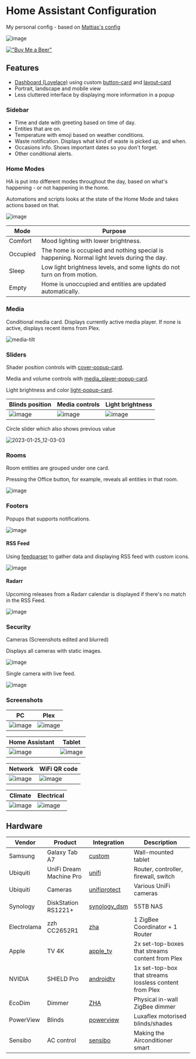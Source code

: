 # Home Assistant Configuration
My personal config - based on [Mattias's config](https://github.com/matt8707/hass-config)


![image](https://user-images.githubusercontent.com/93126880/203490436-2ed45a66-965b-4289-9b4a-26de1685903d.png)

[!["Buy Me a Beer"](https://www.buymeacoffee.com/assets/img/custom_images/yellow_img.png)](https://www.buymeacoffee.com/sagaland93)

## Features

* [Dashboard (Lovelace)](https://www.home-assistant.io/lovelace/) using custom [button-card](https://github.com/custom-cards/button-card) and [layout-card](https://github.com/thomasloven/lovelace-layout-card)
* Portrait, landscape and mobile view
* Less cluttered interface by displaying more information in a popup

### Sidebar

* Time and date with greeting based on time of day.
* Entities that are on.
* Temperature with emoji based on weather conditions.
* Waste notification. Displays what kind of waste is picked up, and when.
* Occasions info. Shows important dates so you don't forget.
* Other conditional alerts.

### Home Modes

HA is put into different modes throughout the day, based on what's happening - or not happening in the home.

Automations and scripts looks at the state of the Home Mode and takes actions based on that.

![image](https://user-images.githubusercontent.com/93126880/203490547-8f40a480-aaac-48d8-bfe5-6a2f7b0563b2.png)

Mode | Purpose
--- | ---
Comfort | Mood lighting with lower brightness.
Occupied | The home is occupied and nothing special is happening. Normal light levels during the day.
Sleep | Low light brightness levels, and some lights do not turn on from motion.
Empty | Home is unoccupied and entities are updated automatically.


### Media

Conditional media card. Displays currently active media player. If none is active, displays recent items from Plex.

![media-tilt](https://user-images.githubusercontent.com/93126880/187746806-00f313c0-fbc9-4904-882f-1ecf25f144b7.gif)


### Sliders

Shader position controls with [cover-popup-card](https://github.com/DBuit/cover-popup-card).

Media and volume controls with [media_player-popup-card](https://github.com/DBuit/media_player-popup-card).

Light brightness and color [light-popup-card](https://github.com/DBuit/light-popup-card).



| Blinds position | Media controls | Light brightness |
| --- | --- | --- |
| ![image](https://user-images.githubusercontent.com/93126880/204550984-306a3894-c852-439b-ad6f-56b16b64ca17.png) | ![image](https://user-images.githubusercontent.com/93126880/187842555-1fc1cdb0-3374-4ee3-afb8-d8e616404404.png) | ![image](https://user-images.githubusercontent.com/93126880/204550834-c943a0fb-70cc-4d98-8d81-bb3679fa7887.png) |


Circle slider which also shows previous value

![2023-01-25_12-03-03](https://user-images.githubusercontent.com/93126880/214547461-44479bc2-6b9e-405e-99cf-880ed61a9e4a.gif)



### Rooms

Room entities are grouped under one card.

Pressing the Office button, for example, reveals all entities in that room.

![image](https://user-images.githubusercontent.com/93126880/202784390-46e0f1df-f8a6-4474-a3e9-265d5dbb2f72.png)



### Footers

Popups that supports notifications.

![image](https://user-images.githubusercontent.com/93126880/187744558-fc281be5-af49-4433-976f-ce3af5bd7b0d.png)

#### RSS Feed

Using [feedparser](https://github.com/custom-components/feedparser) to gather data and displaying RSS feed with custom icons.

![image](https://user-images.githubusercontent.com/93126880/204553130-9de404bd-6636-4549-9709-ee061a96ac73.png)

#### Radarr

Upcoming releases from a Radarr calendar is displayed if there's no match in the RSS Feed.

![image](https://user-images.githubusercontent.com/93126880/214549632-9c0178a7-8914-41b8-8e0a-03351034a9ef.png)



### Security

Cameras (Screenshots edited and blurred)

Displays all cameras with static images.

![image](https://user-images.githubusercontent.com/93126880/187852782-e32aeb7b-368b-4520-97f1-9728dc9a2a42.png)

Single camera with live feed.

![image](https://user-images.githubusercontent.com/93126880/187852631-e04fad27-f6d2-4a45-aa56-4c44dc55c58a.png)


### Screenshots

| PC | Plex |
| --- | --- |
| ![image](https://user-images.githubusercontent.com/93126880/187849501-16c440c1-dbdb-49c0-ab6a-e8554dbd5d7b.png) | ![image](https://user-images.githubusercontent.com/93126880/187849560-74835322-65e7-49f2-9699-9714372aa02b.png) |

| Home Assistant | Tablet |
| --- | --- |
| ![image](https://user-images.githubusercontent.com/93126880/187849727-56a42be2-40e4-4055-9e51-931e7264fc7c.png) | ![image](https://user-images.githubusercontent.com/93126880/187849789-7001698c-1e5d-4a31-9c44-4f53833ee6f6.png) |

| Network | WiFi QR code |
| --- | --- |
| ![image](https://user-images.githubusercontent.com/93126880/214550581-b1b7b843-7e3d-4863-bc2b-7b4e8be99e14.png) | ![image](https://user-images.githubusercontent.com/93126880/214550628-0c0f5099-6b88-417b-bf6a-4c769ac97c33.png) |



| Climate | Electrical |
| --- | --- |
| ![image](https://user-images.githubusercontent.com/93126880/214549825-0ee3c5ad-524d-4697-aef0-307b1e791c38.png) | ![image](https://user-images.githubusercontent.com/93126880/187849966-bb4b5cdb-bcbb-4b33-bd05-d0225a4c0ba1.png) |

## Hardware

| Vendor | Product | Integration | Description |
|---|---|---|---|
| Samsung | Galaxy Tab A7 | [custom](https://github.com/cgarwood/homeassistant-fullykiosk) | Wall-mounted tablet |
| Ubiquiti | UniFi Dream Machine Pro | [unifi](https://www.home-assistant.io/integrations/unifi/) | Router, controller, firewall, switch |
| Ubiquiti | Cameras | [unifiprotect](https://www.home-assistant.io/integrations/unifiprotect/) | Various UniFi cameras |
| Synology | DiskStation RS1221+ | [synology_dsm](https://www.home-assistant.io/integrations/synology_dsm/) | 55TB NAS |
| Electrolama | zzh CC2652R1 | [zha](https://www.home-assistant.io/integrations/zha/) | 1 ZigBee Coordinator + 1 Router |
| Apple | TV 4K | [apple_tv](https://www.home-assistant.io/integrations/apple_tv/) | 2x set-top-boxes that streams content from Plex |
| NVIDIA | SHIELD Pro | [androidtv](https://www.home-assistant.io/integrations/androidtv/) | 1x set-top-box that streams lossless content from Plex |
| EcoDim | Dimmer | [ZHA](https://www.home-assistant.io/integrations/zha) | Physical in-wall ZigBee dimmer |
| PowerView | Blinds | [powerview](https://www.home-assistant.io/integrations/hunterdouglas_powerview/) | Luxaflex motorised blinds/shades |
| Sensibo | AC control | [sensibo](https://www.home-assistant.io/integrations/sensibo/) | Making the Airconditioner smart |
